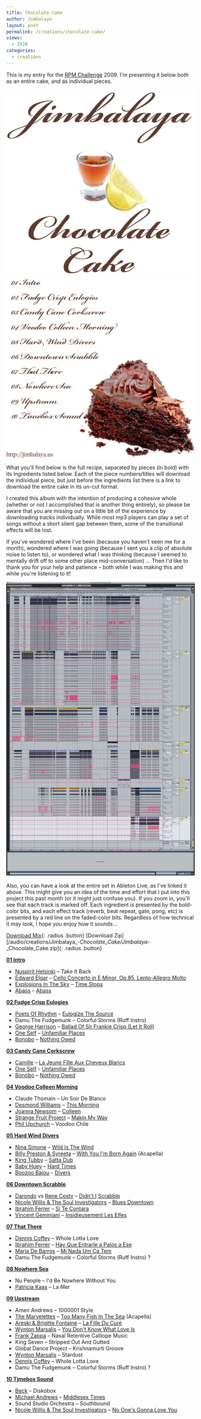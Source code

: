 ```yaml
---
title: Chocolate Cake
author: Jimbalaya
layout: post
permalink: /creations/chocolate-cake/
views:
  - 2926
categories:
  - creations
---
```


This is my entry for the [RPM Challenge][2] 2009. I'm presenting it below both as an entire cake, and as individual pieces.

  [2]: http://www.rpmchallenge.com "RPM Challenge"

![Chocolate Cake Front Cover](/assets/images/Jimbalaya_-_Chocolate_Cake_Front.jpg)
![Chocolate Cake Back Cover](/assets/images/Jimbalaya_-_Chocolate_Cake_Back.jpg)

What you'll find below is the full recipe, separated by pieces (in bold) with its ingredients listed below. Each of the piece numbers/titles will download the individual piece, but just before the ingredients list there is a link to download the entire cake in its un-cut format.

I created this album with the intention of producing a cohesive whole (whether or not I accomplished that is another thing entirely), so please be aware that you are missing out on a little bit of the experience by downloading tracks individually. While most mp3 players can play a set of songs without a short silent gap between them, some of the transitional effects will be lost.

If you've wondered where I've been (because you haven't seen me for a month), wondered where I was going (because I sent you a clip of absolute noise to listen to), or wondered what I was thinking (because I seemed to mentally drift off to some other place mid-conversation) ... Then I'd like to thank you for your help and patience – both while I was making this and while you're listening to it!

![Chocolate Cake Ableton Set](/assets/images/Jimbalaya_-_Chocolate_Cake_Ableton_Set.jpg)

Also, you can have a look at the entire set in Ableton Live, as I've linked it above. This might give you an idea of the time and effort that I put into this project this past month (or it might just confuse you). If you zoom in, you'll see that each track is marked off. Each ingredient is presented by the bold-color bits, and each effect track (reverb, beat repeat, gate, pong, etc) is presented by a red line on the faded-color bits. Regardless of how technical it may look, I hope you enjoy how it sounds...

<p><audio src='/audio/creations/Jimbalaya_-_Chocolate_Cake/Jimbalaya_-_Chocolate_Cake.mp3' preload='auto' /></p>

[Download Mix][6]{: .radius .button} [Download Zip][/audio/creations/Jimbalaya_-_Chocolate_Cake/Jimbalaya_-_Chocolate_Cake.zip]{: .radius .button}

 [6]: /audio/creations/Jimbalaya_-_Chocolate_Cake/Jimbalaya_-_Chocolate_Cake.mp3 "Download Jimbalaya - Chocolate Cake"

[**01 Intro**][7]

* [Nuspirit Helsinki][9] – Take It Back
* [Edward Elgar][10] – [Cello Concerto in E Minor, Op.85, Lento-Allegro Molto][11]
* [Explosions In The Sky][12] – [Time Stops][13]
* [Abass][14] – [Abass][15]

[**02 Fudge Crisp Eulogies**][16]

* [Poets Of Rhythm][17] – [Eulogize The Source][18]
* Damu The Fudgemunk – Colorful Storms (Ruff Instro)
* [George Harrison][19] – [Ballad Of Sir Frankie Crisp (Let It Roll)][20]
* [One Self][21] – [Unfamiliar Places][22]
* [Bonobo][23] – [Nothing Owed][24]

[**03 Candy Cane Corkscrew**][25]

* [Camille][26] – [La Jeune Fille Aux Cheveux Blancs][27]
* [One Self][21] – [Unfamiliar Places][22]
* [Bonobo][23] – [Nothing Owed][24]

[**04 Voodoo Colleen Morning**][28]

* Claude Thomain – Un Soir De Blanco
* [Desmond Williams][29] – [This Morning][30]
* [Joanna Newsom][31] – [Colleen][32]
* [Strange Fruit Project][33] – [Makin My Way][34]
* [Phil Upchurch][35] – Voodoo Chile

[**05 Hard Wind Divers**][36]

* [Nina Simone][37] – [Wild Is The Wind][38]
* [Billy Preston & Syreeta][39] – [With You I'm Born Again][40] (Acapella)
* [King Tubby][41] – [Satta Dub][42]
* [Baby Huey][43] – [Hard Times][44]
* [Boozoo Bajou][45] – [Divers][46]

[**06 Downtown Scrabble**][47]

* [Darondo][48] vs [Rene Costy][49] – [Didn't I][50] [Scrabble][51]
* [Nicole Willis & The Soul Investigators][52] – [Blues Downtown][53]
* [Ibrahim Ferrer][54] – [Si Te Contara][55]
* [Vincent Geminiani][56] – [Insidieusement Les Elfes][57]

[**07 That There**][58]

* [Dennis Coffey][59] – Whole Lotta Love
* [Ibrahim Ferrer][54] – [Hay Que Entrarle a Palos a Ese][60]
* [Maria De Barros][61] – [Mi Nada Um Ca Tem][62]
* Damu The Fudgemunk – Colorful Storms (Ruff Instro) ?

[**08 Nowhere Sea**][63]

* Nu People – I'd Be Nowhere Without You
* [Patricia Kaas][64] – La Mer

[**09 Upstream**][65]

* Amen Andrews – 1000001 Style
* [The Marvelettes][66] – [Too Many Fish In The Sea][67] (Acapella)
* [Areski & Brigitte Fontaine][68] – [La Fille Du Curé][69]
* [Wynton Marsalis][70] – [You Don't Know What Love Is][71]
* [Frank Zappa][72] – Nasal Retentive Calliope Music
* King Seven – Stripped Out And Gutted
* Global Dance Project – Krishnamurti Groove
* [Wynton Marsalis][70] – Stardust
* [Dennis Coffey][59] – Whole Lotta Love
* Damu The Fudgemunk – Colorful Storms (Ruff Instro) ?

[**10 Timebox Sound**][73]

* [Beck][74] – Diskobox
* [Michael Andrews][75] – [Middlesex Times][76]
* Sound Studio Orchestra – Southbound
* [Nicole Willis & The Soul Investigators][52] – [No One's Gonna Love You ][77]

 [7]: /audio/creations/Jimbalaya_-_Chocolate_Cake/01%20Intro.mp3 "01 Intro"
 [9]: http://click.linksynergy.com/fs-bin/click?id=vwHUN9G4nyY&subid=&offerid=146261.1&type=10&tmpid=3909&RD_PARM1=http://itunes.apple.com/WebObjects/MZStore.woa/wa/viewArtist?id=2729216 "Nuspirit Helsinki in the iTunes Store"
 [10]: http://click.linksynergy.com/fs-bin/click?id=vwHUN9G4nyY&subid=&offerid=146261.1&type=10&tmpid=3909&RD_PARM1=http://itunes.apple.com/WebObjects/MZStore.woa/wa/viewArtist?id=271628 "Edward Elgar in the iTunes Store"
 [11]: http://click.linksynergy.com/fs-bin/click?id=vwHUN9G4nyY&subid=&offerid=146261.1&type=10&tmpid=3909&RD_PARM1=http://itunes.apple.com/WebObjects/MZStore.woa/wa/viewAlbum?i=2601525%26id=2601554%26s=143441 "Cello Concerto in E Minor, Op.85, Lento-Allegro Molto in the iTunes Store"
 [12]: http://click.linksynergy.com/fs-bin/click?id=vwHUN9G4nyY&subid=&offerid=146261.1&type=10&tmpid=3909&RD_PARM1=http://itunes.apple.com/WebObjects/MZStore.woa/wa/viewArtist?id=27051074 "Explosions In The Sky in the iTunes Store"
 [13]: http://click.linksynergy.com/fs-bin/click?id=vwHUN9G4nyY&subid=&offerid=146261.1&type=10&tmpid=3909&RD_PARM1=http://itunes.apple.com/WebObjects/MZStore.woa/wa/viewAlbum?i=103032608%26id=103032772%26s=143441 "Time Stops in the iTunes Store"
 [14]: http://click.linksynergy.com/fs-bin/click?id=vwHUN9G4nyY&subid=&offerid=146261.1&type=10&tmpid=3909&RD_PARM1=http://itunes.apple.com/WebObjects/MZStore.woa/wa/viewArtist?id=28425942 "Abass"
 [15]: http://click.linksynergy.com/fs-bin/click?id=vwHUN9G4nyY&subid=&offerid=146261.1&type=10&tmpid=3909&RD_PARM1=http://itunes.apple.com/WebObjects/MZStore.woa/wa/viewAlbum?i=311680092%26id=311679911%26s=143441 "Abass in the iTunes Store"
 [16]: /audio/creations/Jimbalaya_-_Chocolate_Cake/02%20Fudge%20Crisp%20Eulogies.mp3 "02 Fudge Crisp Eulogies"
 [17]: http://click.linksynergy.com/fs-bin/click?id=vwHUN9G4nyY&subid=&offerid=146261.1&type=10&tmpid=3909&RD_PARM1=http://itunes.apple.com/WebObjects/MZStore.woa/wa/viewArtist?id=6809994 "The Poets of Rhythm in the iTunes Store"
 [18]: http://click.linksynergy.com/fs-bin/click?id=vwHUN9G4nyY&subid=&offerid=146261.1&type=10&tmpid=3909&RD_PARM1=http://itunes.apple.com/WebObjects/MZStore.woa/wa/viewAlbum?i=6810007%26id=6810017%26s=143441 "Eulogize The Source in the iTunes Store"
 [19]: http://click.linksynergy.com/fs-bin/click?id=vwHUN9G4nyY&subid=&offerid=146261.1&type=10&tmpid=3909&RD_PARM1=http://itunes.apple.com/WebObjects/MZStore.woa/wa/viewArtist?id=255233 "George Harrison in the iTunes Store"
 [20]: http://click.linksynergy.com/fs-bin/click?id=vwHUN9G4nyY&subid=&offerid=146261.1&type=10&tmpid=3909&RD_PARM1=http://itunes.apple.com/WebObjects/MZStore.woa/wa/viewAlbum?i=265757176%26id=265752411%26s=143441 "Ballad of Sir Frankie Crisp (Let It Roll) in the iTunes Store"
 [21]: http://click.linksynergy.com/fs-bin/click?id=vwHUN9G4nyY&subid=&offerid=146261.1&type=10&tmpid=3909&RD_PARM1=http://itunes.apple.com/WebObjects/MZStore.woa/wa/viewArtist?id=54784377 "One Self in the iTunes Store"
 [22]: http://click.linksynergy.com/fs-bin/click?id=vwHUN9G4nyY&subid=&offerid=146261.1&type=10&tmpid=3909&RD_PARM1=http://itunes.apple.com/WebObjects/MZStore.woa/wa/viewAlbum?i=118909402%26id=118909421%26s=143441 "Unfamiliar Places in the iTunes Store"
 [23]: http://click.linksynergy.com/fs-bin/click?id=vwHUN9G4nyY&subid=&offerid=146261.1&type=10&tmpid=3909&RD_PARM1=http://itunes.apple.com/WebObjects/MZStore.woa/wa/viewArtist?id=3633058 "Bonobo in the iTunes Store"
 [24]: http://click.linksynergy.com/fs-bin/click?id=vwHUN9G4nyY&subid=&offerid=146261.1&type=10&tmpid=3909&RD_PARM1=http://itunes.apple.com/WebObjects/MZStore.woa/wa/viewAlbum?i=122847092%26id=122846798%26s=143441 "Nothing Owed in the iTunes Store"
 [25]: /audio/creations/Jimbalaya_-_Chocolate_Cake/03%20Candy%20Cane%20Corkscrew.mp3 "03 Candy Cane Corkscrew"
 [26]: http://click.linksynergy.com/fs-bin/click?id=vwHUN9G4nyY&subid=&offerid=146261.1&type=10&tmpid=3909&RD_PARM1=http://itunes.apple.com/WebObjects/MZStore.woa/wa/viewArtist?id=45558381 "Camille in the iTunes Store"
 [27]: http://click.linksynergy.com/fs-bin/click?id=vwHUN9G4nyY&subid=&offerid=146261.1&type=10&tmpid=3909&RD_PARM1=http://itunes.apple.com/WebObjects/MZStore.woa/wa/viewAlbum?i=104821756%26id=104822742%26s=143441 "La Jeune Fille Aux Cheveux Blancs in the iTunes Store"
 [28]: /audio/creations/Jimbalaya_-_Chocolate_Cake/04%20Voodoo%20Colleen%20Morning.mp3 "04 Voodoo Colleen Morning"
 [29]: http://click.linksynergy.com/fs-bin/click?id=vwHUN9G4nyY&subid=&offerid=146261.1&type=10&tmpid=3909&RD_PARM1=http://itunes.apple.com/WebObjects/MZStore.woa/wa/viewArtist?id=185190257 "Desmond Williams in the iTunes Store"
 [30]: http://click.linksynergy.com/fs-bin/click?id=vwHUN9G4nyY&subid=&offerid=146261.1&type=10&tmpid=3909&RD_PARM1=http://itunes.apple.com/WebObjects/MZStore.woa/wa/viewAlbum?i=292784281%26id=292784273%26s=143441 "This Morning in the iTunes Store"
 [31]: http://click.linksynergy.com/fs-bin/click?id=vwHUN9G4nyY&subid=&offerid=146261.1&type=10&tmpid=3909&RD_PARM1=http://itunes.apple.com/WebObjects/MZStore.woa/wa/viewArtist?id=5565555 "Joanna Newsom in the iTunes Store"
 [32]: http://click.linksynergy.com/fs-bin/click?id=vwHUN9G4nyY&subid=&offerid=146261.1&type=10&tmpid=3909&RD_PARM1=http://itunes.apple.com/WebObjects/MZStore.woa/wa/viewAlbum?i=219873913%26id=219873912%26s=143441 "Colleen in the iTunes Store"
 [33]: http://click.linksynergy.com/fs-bin/click?id=vwHUN9G4nyY&subid=&offerid=146261.1&type=10&tmpid=3909&RD_PARM1=http://itunes.apple.com/WebObjects/MZStore.woa/wa/viewArtist?id=2900915 "Strange Fruit Project in the iTunes Store"
 [34]: http://click.linksynergy.com/fs-bin/click?id=vwHUN9G4nyY&subid=&offerid=146261.1&type=10&tmpid=3909&RD_PARM1=http://itunes.apple.com/WebObjects/MZStore.woa/wa/viewAlbum?i=166810987%26id=166802287%26s=143441 "Makin My Way in the iTunes Store"
 [35]: http://click.linksynergy.com/fs-bin/click?id=vwHUN9G4nyY&subid=&offerid=146261.1&type=10&tmpid=3909&RD_PARM1=http://itunes.apple.com/WebObjects/MZStore.woa/wa/viewArtist?id=14941518 "Phil Upchurch in the iTunes Store"
 [36]: /audio/creations/Jimbalaya_-_Chocolate_Cake/05%20Hard%20Wind%20Divers.mp3 "05 Hard Wind Divers"
 [37]: http://itunes.apple.com/WebObjects/MZStore.woa/wa/viewArtist?id=79798 "Nina Simone in the iTunes Store"
 [38]: http://click.linksynergy.com/fs-bin/click?id=vwHUN9G4nyY&subid=&offerid=146261.1&type=10&tmpid=3909&RD_PARM1=http://itunes.apple.com/WebObjects/MZStore.woa/wa/viewAlbum?i=79829%26id=79835%26s=143441 "Wild is The Wind in the iTunes Store"
 [39]: http://click.linksynergy.com/fs-bin/click?id=vwHUN9G4nyY&subid=&offerid=146261.1&type=10&tmpid=3909&RD_PARM1=http://itunes.apple.com/WebObjects/MZStore.woa/wa/viewArtist?id=363575 "Billy Preston & Syreeta in the iTunes Store"
 [40]: http://click.linksynergy.com/fs-bin/click?id=vwHUN9G4nyY&subid=&offerid=146261.1&type=10&tmpid=3909&RD_PARM1=http://itunes.apple.com/WebObjects/MZStore.woa/wa/viewAlbum?i=390551%26id=390567%26s=143441 "With You I'm Born Again in the iTunes Store"
 [41]: http://click.linksynergy.com/fs-bin/click?id=vwHUN9G4nyY&subid=&offerid=146261.1&type=10&tmpid=3909&RD_PARM1=http://itunes.apple.com/WebObjects/MZStore.woa/wa/viewArtist?id=2538787 "King Tubby in the iTunes Store"
 [42]: http://click.linksynergy.com/fs-bin/click?id=vwHUN9G4nyY&subid=&offerid=146261.1&type=10&tmpid=3909&RD_PARM1=http://itunes.apple.com/WebObjects/MZStore.woa/wa/viewAlbum?i=291356870%26id=291356856%26s=143441 "Satta Dub in the iTunes Store"
 [43]: http://click.linksynergy.com/fs-bin/click?id=vwHUN9G4nyY&subid=&offerid=146261.1&type=10&tmpid=3909&RD_PARM1=http://itunes.apple.com/WebObjects/MZStore.woa/wa/viewArtist?id=111211512 "Baby Huey in the iTunes Store"
 [44]: http://click.linksynergy.com/fs-bin/click?id=vwHUN9G4nyY&subid=&offerid=146261.1&type=10&tmpid=3909&RD_PARM1=http://itunes.apple.com/WebObjects/MZStore.woa/wa/viewAlbum?i=111212025%26id=111212374%26s=143441 "Hard Times in the iTunes Store"
 [45]: http://click.linksynergy.com/fs-bin/click?id=vwHUN9G4nyY&subid=&offerid=146261.1&type=10&tmpid=3909&RD_PARM1=http://itunes.apple.com/WebObjects/MZStore.woa/wa/viewArtist?id=6802815 "Boozoo Bajou in the iTunes Store"
 [46]: http://click.linksynergy.com/fs-bin/click?id=vwHUN9G4nyY&subid=&offerid=146261.1&type=10&tmpid=3909&RD_PARM1=http://itunes.apple.com/WebObjects/MZStore.woa/wa/viewAlbum?i=300194914%26id=300194904%26s=143441 "Divers in the iTunes Store"
 [47]: /audio/creations/Jimbalaya_-_Chocolate_Cake/06%20Downtown%20Scrabble.mp3 "06 Downtown Scrabble"
 [48]: http://click.linksynergy.com/fs-bin/click?id=vwHUN9G4nyY&subid=&offerid=146261.1&type=10&tmpid=3909&RD_PARM1=http://itunes.apple.com/WebObjects/MZStore.woa/wa/viewArtist?id=82143086 "Darondo in the iTunes Store"
 [49]: http://click.linksynergy.com/fs-bin/click?id=vwHUN9G4nyY&subid=&offerid=146261.1&type=10&tmpid=3909&RD_PARM1=http://itunes.apple.com/WebObjects/MZStore.woa/wa/viewArtist?id=281907315 "Rene Costy in the iTunes Store"
 [50]: http://click.linksynergy.com/fs-bin/click?id=vwHUN9G4nyY&subid=&offerid=146261.1&type=10&tmpid=3909&RD_PARM1=http://itunes.apple.com/WebObjects/MZStore.woa/wa/viewAlbum?i=119445865%26id=119445958%26s=143441 "Didn't I in the iTunes Store"
 [51]: http://click.linksynergy.com/fs-bin/click?id=vwHUN9G4nyY&subid=&offerid=146261.1&type=10&tmpid=3909&RD_PARM1=http://itunes.apple.com/WebObjects/MZStore.woa/wa/viewAlbum?i=281907314%26id=281907269%26s=143441 "Scrabble in the iTunes Store"
 [52]: http://click.linksynergy.com/fs-bin/click?id=vwHUN9G4nyY&subid=&offerid=146261.1&type=10&tmpid=3909&RD_PARM1=http://itunes.apple.com/WebObjects/MZStore.woa/wa/viewArtist?id=153618068 "Nicole Willis & The Soul Investigators in the iTunes Store"
 [53]: http://click.linksynergy.com/fs-bin/click?id=vwHUN9G4nyY&subid=&offerid=146261.1&type=10&tmpid=3909&RD_PARM1=http://itunes.apple.com/WebObjects/MZStore.woa/wa/viewAlbum?i=252262267%26id=252262055%26s=143441 "Blues Downtown in the iTunes Store"
 [54]: http://click.linksynergy.com/fs-bin/click?id=vwHUN9G4nyY&subid=&offerid=146261.1&type=10&tmpid=3909&RD_PARM1=http://itunes.apple.com/WebObjects/MZStore.woa/wa/viewArtist?id=17264530 "Ibrahim Ferrer in the iTunes Store"
 [55]: http://click.linksynergy.com/fs-bin/click?id=vwHUN9G4nyY&subid=&offerid=146261.1&type=10&tmpid=3909&RD_PARM1=http://itunes.apple.com/WebObjects/MZStore.woa/wa/viewAlbum?i=251550138%26id=251550132%26s=143441 "Si Te Contara in the iTunes Store"
 [56]: http://click.linksynergy.com/fs-bin/click?id=vwHUN9G4nyY&subid=&offerid=146261.1&type=10&tmpid=3909&RD_PARM1=http://itunes.apple.com/WebObjects/MZStore.woa/wa/viewArtist?id=263729217 "Vincent Geminiani in the iTunes Store"
 [57]: http://click.linksynergy.com/fs-bin/click?id=vwHUN9G4nyY&subid=&offerid=146261.1&type=10&tmpid=3909&RD_PARM1=http://itunes.apple.com/WebObjects/MZStore.woa/wa/viewAlbum?i=299502459%26id=299502418%26s=143441 "Insidieusement Les Elfes in the iTunes Store"
 [58]: /audio/creations/Jimbalaya_-_Chocolate_Cake/07%20That%20There.mp3 "07 That There"
 [59]: http://click.linksynergy.com/fs-bin/click?id=vwHUN9G4nyY&subid=&offerid=146261.1&type=10&tmpid=3909&RD_PARM1=http://itunes.apple.com/WebObjects/MZStore.woa/wa/viewArtist?id=76181455 "Dennis Coffey in the iTunes Store"
 [60]: http://click.linksynergy.com/fs-bin/click?id=vwHUN9G4nyY&subid=&offerid=146261.1&type=10&tmpid=3909&RD_PARM1=http://itunes.apple.com/WebObjects/MZStore.woa/wa/viewAlbum?i=31739404%26id=31739386%26s=143441 "Hay Que Entrarle a Palos a Ese in the iTunes Store"
 [61]: http://click.linksynergy.com/fs-bin/click?id=vwHUN9G4nyY&subid=&offerid=146261.1&type=10&tmpid=3909&RD_PARM1=http://itunes.apple.com/WebObjects/MZStore.woa/wa/viewArtist?id=49269542 "Maria De Barros in the iTunes Store"
 [62]: http://click.linksynergy.com/fs-bin/click?id=vwHUN9G4nyY&subid=&offerid=146261.1&type=10&tmpid=3909&RD_PARM1=http://itunes.apple.com/WebObjects/MZStore.woa/wa/viewAlbum?i=50203561%26id=50203579%26s=143441 "Mi Nada Um Ca Tem in the iTunes Store"
 [63]: /audio/creations/Jimbalaya_-_Chocolate_Cake/08%20Nowhere%20Sea.mp3 "08 Nowhere Sea"
 [64]: http://click.linksynergy.com/fs-bin/click?id=vwHUN9G4nyY&subid=&offerid=146261.1&type=10&tmpid=3909&RD_PARM1=http://itunes.apple.com/WebObjects/MZStore.woa/wa/viewArtist?id=915675 "Patricia Kaas in the iTunes Store"
 [65]: /audio/creations/Jimbalaya_-_Chocolate_Cake/09%20Upstream.mp3 "09 Upstream"
 [66]: http://click.linksynergy.com/fs-bin/click?id=vwHUN9G4nyY&subid=&offerid=146261.1&type=10&tmpid=3909&RD_PARM1=http://itunes.apple.com/WebObjects/MZStore.woa/wa/viewArtist?id=47771 "The Marvelettes in the iTunes Store"
 [67]: http://click.linksynergy.com/fs-bin/click?id=vwHUN9G4nyY&subid=&offerid=146261.1&type=10&tmpid=3909&RD_PARM1=http://itunes.apple.com/WebObjects/MZStore.woa/wa/viewAlbum?i=47800%26id=47822%26s=143441 "Too Many Fish In The Sea in the iTunes Store"
 [68]: http://click.linksynergy.com/fs-bin/click?id=vwHUN9G4nyY&subid=&offerid=146261.1&type=10&tmpid=3909&RD_PARM1=http://itunes.apple.com/WebObjects/MZStore.woa/wa/viewArtist?id=194749438 "Areski & Brigitte Fontaine in the iTunes Store"
 [69]: http://click.linksynergy.com/fs-bin/click?id=vwHUN9G4nyY&subid=&offerid=146261.1&type=10&tmpid=3909&RD_PARM1=http://itunes.apple.com/WebObjects/MZStore.woa/wa/viewAlbum?i=274425960%26id=274425953%26s=143441 "La Fille Du Curé in the iTunes Store"
 [70]: http://click.linksynergy.com/fs-bin/click?id=vwHUN9G4nyY&subid=&offerid=146261.1&type=10&tmpid=3909&RD_PARM1=http://itunes.apple.com/WebObjects/MZStore.woa/wa/viewArtist?id=462954 "Wynton Marsalis in the iTunes Store"
 [71]: http://click.linksynergy.com/fs-bin/click?id=vwHUN9G4nyY&subid=&offerid=146261.1&type=10&tmpid=3909&RD_PARM1=http://itunes.apple.com/WebObjects/MZStore.woa/wa/viewAlbum?i=79033324%26id=79033354%26s=143441 "You Don't Know What Love Is in the iTunes Store"
 [72]: http://click.linksynergy.com/fs-bin/click?id=vwHUN9G4nyY&subid=&offerid=146261.1&type=10&tmpid=3909&RD_PARM1=http://itunes.apple.com/WebObjects/MZStore.woa/wa/viewArtist?id=458712 "Frank Zappa in the iTunes Store"
 [73]: /audio/creations/Jimbalaya_-_Chocolate_Cake/10%20Timebox%20Sound.mp3 "10 Timebox Sound"
 [74]: http://click.linksynergy.com/fs-bin/click?id=vwHUN9G4nyY&subid=&offerid=146261.1&type=10&tmpid=3909&RD_PARM1=http://itunes.apple.com/WebObjects/MZStore.woa/wa/viewArtist?id=312095 "Beck in the iTunes Store"
 [75]: http://click.linksynergy.com/fs-bin/click?id=vwHUN9G4nyY&subid=&offerid=146261.1&type=10&tmpid=3909&RD_PARM1=http://itunes.apple.com/WebObjects/MZStore.woa/wa/viewArtist?id=23955673 "Michael Andrews in the iTunes Store"
 [76]: http://click.linksynergy.com/fs-bin/click?id=vwHUN9G4nyY&subid=&offerid=146261.1&type=10&tmpid=3909&RD_PARM1=http://itunes.apple.com/WebObjects/MZStore.woa/wa/viewAlbum?i=54268359%26id=54268435%26s=143441 "Middlesex Times in the iTunes Store"
 [77]: http://click.linksynergy.com/fs-bin/click?id=vwHUN9G4nyY&subid=&offerid=146261.1&type=10&tmpid=3909&RD_PARM1=http://itunes.apple.com/WebObjects/MZStore.woa/wa/viewAlbum?i=252263010%26id=252262055%26s=143441 "No One's Gonna Love You in the iTunes Store"
